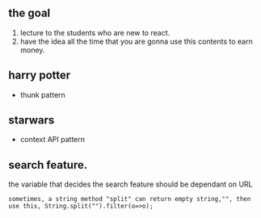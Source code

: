 ## the goal

1. lecture to the students who are new to react.
2. have the idea all the time that you are gonna use this contents to earn money.

## harry potter

- thunk pattern

## starwars

- context API pattern

## search feature.

the variable that decides the search feature should be dependant on URL

```
sometimes, a string method "split" can return empty string,"", then use this, String.split("").filter(o=>o);
```
